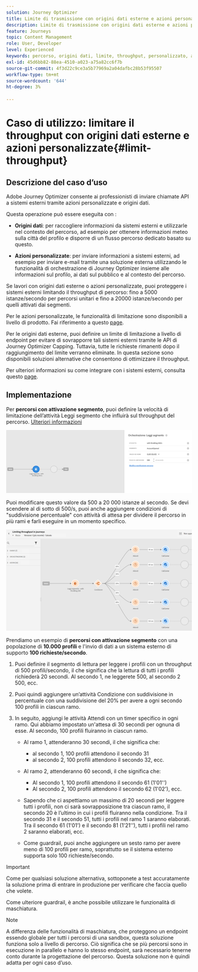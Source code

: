 ```yaml
---
solution: Journey Optimizer
title: Limite di trasmissione con origini dati esterne e azioni personalizzate
description: Limite di trasmissione con origini dati esterne e azioni personalizzate
feature: Journeys
topic: Content Management
role: User, Developer
level: Experienced
keywords: percorso, origini dati, limite, throughput, personalizzato, azioni
exl-id: 45d6bb82-88ea-4510-a023-a75a82cc6f7b
source-git-commit: 4f3d22c9ce3a5b77969a2a04dafbc28b53f95507
workflow-type: tm+mt
source-wordcount: '644'
ht-degree: 3%

---
```


# Caso di utilizzo: limitare il throughput con origini dati esterne e azioni personalizzate{#limit-throughput}

## Descrizione del caso d’uso

Adobe Journey Optimizer consente ai professionisti di inviare chiamate API a sistemi esterni tramite azioni personalizzate e origini dati.

Questa operazione può essere eseguita con :

* **Origini dati**: per raccogliere informazioni da sistemi esterni e utilizzarle nel contesto del percorso, ad esempio per ottenere informazioni meteo sulla città del profilo e disporre di un flusso percorso dedicato basato su questo.

* **Azioni personalizzate**: per inviare informazioni a sistemi esterni, ad esempio per inviare e-mail tramite una soluzione esterna utilizzando le funzionalità di orchestrazione di Journey Optimizer insieme alle informazioni sul profilo, ai dati sul pubblico e al contesto del percorso.

Se lavori con origini dati esterne o azioni personalizzate, puoi proteggere i sistemi esterni limitando il throughput di percorso: fino a 5000 istanze/secondo per percorsi unitari e fino a 20000 istanze/secondo per quelli attivati dai segmenti.

Per le azioni personalizzate, le funzionalità di limitazione sono disponibili a livello di prodotto. Fai riferimento a questo [page](../configuration/external-systems.md#capping).

Per le origini dati esterne, puoi definire un limite di limitazione a livello di endpoint per evitare di sovrapporre tali sistemi esterni tramite le API di Journey Optimizer Capping. Tuttavia, tutte le richieste rimanenti dopo il raggiungimento del limite verranno eliminate. In questa sezione sono disponibili soluzioni alternative che consentono di ottimizzare il throughput.

Per ulteriori informazioni su come integrare con i sistemi esterni, consulta questo [page](../configuration/external-systems.md).

## Implementazione

Per **percorsi con attivazione segmento**, puoi definire la velocità di limitazione dell’attività Leggi segmento che influirà sul throughput del percorso.  [Ulteriori informazioni](../building-journeys/read-segment.md)

![](assets/limit-throughput-1.png)

Puoi modificare questo valore da 500 a 20 000 istanze al secondo. Se devi scendere al di sotto di 500/s, puoi anche aggiungere condizioni di &quot;suddivisione percentuale&quot; con attività di attesa per dividere il percorso in più rami e farli eseguire in un momento specifico.

![](assets/limit-throughput-2.png)

Prendiamo un esempio di **percorsi con attivazione segmento** con una popolazione di **10.000 profili** e l&#39;invio di dati a un sistema esterno di supporto **100 richieste/secondo**.

1. Puoi definire il segmento di lettura per leggere i profili con un throughput di 500 profili/secondo, il che significa che la lettura di tutti i profili richiederà 20 secondi. Al secondo 1, ne leggerete 500, al secondo 2 500, ecc.

1. Puoi quindi aggiungere un’attività Condizione con suddivisione in percentuale con una suddivisione del 20% per avere a ogni secondo 100 profili in ciascun ramo.

1. In seguito, aggiungi le attività Attendi con un timer specifico in ogni ramo. Qui abbiamo impostato un&#39;attesa di 30 secondi per ognuna di esse. Al secondo, 100 profili fluiranno in ciascun ramo.

   * Al ramo 1, attenderanno 30 secondi, il che significa che:
      * al secondo 1, 100 profili attendono il secondo 31
      * al secondo 2, 100 profili attendono il secondo 32, ecc.
   * Al ramo 2, attenderanno 60 secondi, il che significa che:
      * Al secondo 1, 100 profili attendono il secondo 61 (1&#39;01&#39;&#39;)
      * Al secondo 2, 100 profili attendono il secondo 62 (1&#39;02&#39;), ecc.
   * Sapendo che ci aspettiamo un massimo di 20 secondi per leggere tutti i profili, non ci sarà sovrapposizione tra ciascun ramo, il secondo 20 è l’ultimo in cui i profili fluiranno nella condizione. Tra il secondo 31 e il secondo 51, tutti i profili nel ramo 1 saranno elaborati. Tra il secondo 61 (1&#39;01&#39;) e il secondo 81 (1&#39;21&#39;&#39;), tutti i profili nel ramo 2 saranno elaborati, ecc.

   * Come guardrail, puoi anche aggiungere un sesto ramo per avere meno di 100 profili per ramo, soprattutto se il sistema esterno supporta solo 100 richieste/secondo.



>[!IMPORTANT]
>
>Come per qualsiasi soluzione alternativa, sottoponete a test accuratamente la soluzione prima di entrare in produzione per verificare che faccia quello che volete.

Come ulteriore guardrail, è anche possibile utilizzare le funzionalità di maschiatura.

>[!NOTE]
>
>A differenza delle funzionalità di maschiatura, che proteggono un endpoint essendo globale per tutti i percorsi di una sandbox, questa soluzione funziona solo a livello di percorso. Ciò significa che se più percorsi sono in esecuzione in parallelo e hanno lo stesso endpoint, sarà necessario tenerne conto durante la progettazione del percorso. Questa soluzione non è quindi adatta per ogni caso d’uso.
